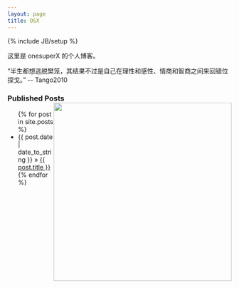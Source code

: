 ```yaml
---
layout: page
title: OSX
---
```

{% include JB/setup %}


这里是 onesuperX 的个人博客。

“半生都想逃脱樊笼，其结果不过是自己在理性和感性、情商和智商之间来回错位探戈。” -- Tango2010

### Published Posts <img src="http://7vzp4h.com1.z0.glb.clouddn.com/1072.png" style="float:right; width: 400px;" />

<ul class="posts">
  {% for post in site.posts %}
    <li><span>{{ post.date | date_to_string }}</span> &raquo; <a href="{{ BASE_PATH }}{{ post.url }}">{{ post.title }}</a></li>
  {% endfor %}
</ul>


